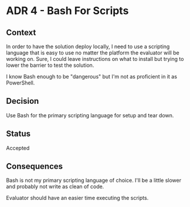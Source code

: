 # ADR 4 - Bash For Scripts

## Context
In order to have the solution deploy locally, I need to use a scripting language that is easy to use no matter the platform the evaluator will be working on. Sure, I could leave instructions on what to install but trying to lower the barrier to test the solution.

I know Bash enough to be "dangerous" but I'm not as proficient in it as PowerShell.

## Decision

Use Bash for the primary scripting language for setup and tear down. 

## Status

Accepted

## Consequences

Bash is not my primary scripting language of choice. I'll be a little slower and probably not write as clean of code. 

Evaluator should have an easier time executing the scripts.